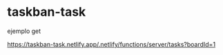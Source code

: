 ﻿# taskban-task

ejemplo get


https://taskban-task.netlify.app/.netlify/functions/server/tasks?boardId=1
